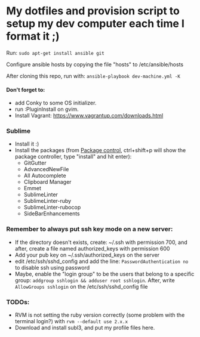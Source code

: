 # My dotfiles and provision script to setup my dev computer each time I format it ;)


Run: `sudo apt-get install ansible git`

Configure ansible hosts by copying the file "hosts" to /etc/ansible/hosts

After cloning this repo, run with: `ansible-playbook dev-machine.yml -K`


#### Don't forget to:
* add Conky to some OS initializer.
* run :PluginInstall on gvim.
* Install Vagrant: https://www.vagrantup.com/downloads.html

### Sublime
* Install it :)
* Install the packages (from [Package control](https://packagecontrol.io/), ctrl+shift+p will show the package controller, type "install" and hit enter):
  * GitGutter
  * AdvancedNewFile
  * All Autocomplete
  * Clipboard Manager
  * Emmet
  * SublimeLinter
  * SublimeLinter-ruby
  * SublimeLinter-rubocop
  * SideBarEnhancements

### Remember to always put ssh key mode on a new server:
* If the directory doesn't exists, create: ~/.ssh with permission 700,
and after, create a file named authorized_keys with permission 600
* Add your pub key on ~/.ssh/authorized_keys on the server
* edit /etc/ssh/sshd_config and add the line: `PasswordAuthentication no` to disable ssh using password
* Maybe, enable the "login group" to be the users that belong to a
specific group: `addgroup sshlogin && adduser root sshlogin`. After, write
`AllowGroups sshlogin` on the /etc/ssh/sshd_config file

### TODOs:
* RVM is not setting the ruby version correctly (some problem with the terminal login?) with `rvm --default use 2.x.x`
* Download and install subl3, and put my profile files here.
